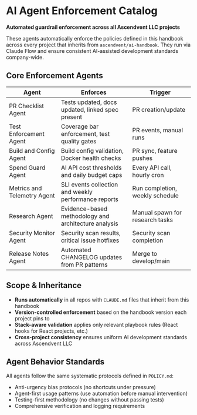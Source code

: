 # AI Agent Enforcement Catalog

**Automated guardrail enforcement across all Ascendvent LLC projects**

These agents automatically enforce the policies defined in this handbook across every project that inherits from `ascendvent/ai-handbook`. They run via Claude Flow and ensure consistent AI-assisted development standards company-wide.

## Core Enforcement Agents

| Agent                       | Enforces                                           | Trigger                    |
|-----------------------------|----------------------------------------------------|-----------------------------|
| PR Checklist Agent          | Tests updated, docs updated, linked spec present  | PR creation/update          |
| Test Enforcement Agent      | Coverage bar enforcement, test quality gates      | PR events, manual runs      |
| Build and Config Agent      | Build config validation, Docker health checks     | PR sync, feature pushes     |
| Spend Guard Agent           | AI API cost thresholds and daily budget caps      | Every API call, hourly cron |
| Metrics and Telemetry Agent | SLI events collection and weekly performance reports | Run completion, weekly schedule |
| Research Agent              | Evidence-based methodology and architecture analysis | Manual spawn for research tasks |
| Security Monitor Agent      | Security scan results, critical issue hotfixes    | Security scan completion    |
| Release Notes Agent         | Automated CHANGELOG updates from PR patterns      | Merge to develop/main       |

## Scope & Inheritance
- **Runs automatically** in all repos with `CLAUDE.md` files that inherit from this handbook
- **Version-controlled enforcement** based on the handbook version each project pins to
- **Stack-aware validation** applies only relevant playbook rules (React hooks for React projects, etc.)
- **Cross-project consistency** ensures uniform AI development standards across Ascendvent LLC

## Agent Behavior Standards
All agents follow the same systematic protocols defined in `POLICY.md`:
- Anti-urgency bias protocols (no shortcuts under pressure)
- Agent-first usage patterns (use automation before manual intervention)
- Testing-first methodology (no changes without passing tests)
- Comprehensive verification and logging requirements

